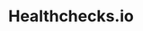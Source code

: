 ---
blog: https://blog.healthchecks.io/
codehost: https://github.com/https://github.com/healthchecks/healthchecks
logohandle: healthchecksio
sort: healthchecks
title: Healthchecks.io
website: https://healthchecks.io/
---